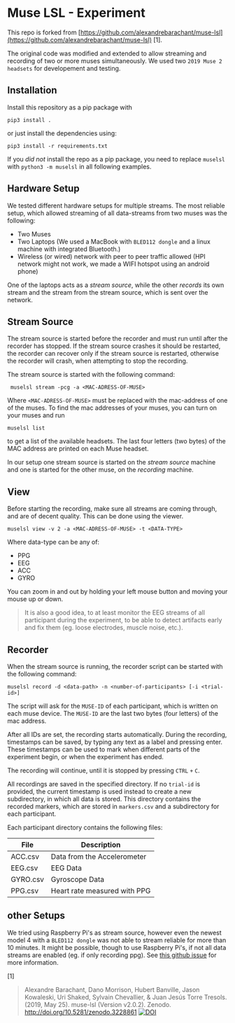


# Muse LSL - Experiment

This repo is forked from [https://github.com/alexandrebarachant/muse-lsl](https://github.com/alexandrebarachant/muse-lsl) [1].

The original code was modified and extended to allow streaming and recording of two or more muses simultaneously.
We used two `2019 Muse 2 headsets` for developement and testing.

## Installation

Install this repository as a pip package with

    pip3 install .
    
or just install the dependencies using:

    pip3 install -r requirements.txt

If you *did not* install the repo as a pip package, you need to replace `muselsl` with
`python3 -m muselsl` in all following examples.

## Hardware Setup

We tested different hardware setups for multiple streams.
The most reliable setup, which allowed streaming of all data-streams from two muses was the following:

- Two Muses
- Two Laptops (We used a MacBook with `BLED112 dongle` and a linux machine with integrated Bluetooth.)
- Wireless (or wired) network with peer to peer traffic allowed (HPI network might not work, we made a WIFI hotspot using an android phone)

One of the laptops acts as a *stream source*, while the other *records* its own stream and the stream from the stream source, which is sent over
the network.

## Stream Source

The stream source is started before the recorder and must run until after the recorder has stopped.
If the stream source crashes it should be restarted, the recorder can recover only if the stream source is restarted, otherwise the recorder will
crash, when attempting to stop the recording.

The stream source is started with the following command:

     muselsl stream -pcg -a <MAC-ADRESS-OF-MUSE>

Where `<MAC-ADRESS-OF-MUSE>` must be replaced with the mac-address of one of the muses.
To find the mac addresses of your muses, you can turn on your muses and run

    muselsl list

to get a list of the available headsets.
The last four letters (two bytes) of the MAC address are printed on each Muse headset.

In our setup one stream source is started on the *stream source* machine and one is started
for the other muse, on the *recording* machine.


## View

Before starting the recording, make sure all streams are coming through, and are of decent quality.
This can be done using the viewer.

    muselsl view -v 2 -a <MAC-ADRESS-OF-MUSE> -t <DATA-TYPE>
    
Where data-type can be any of:
- PPG
- EEG
- ACC
- GYRO

You can zoom in and out by holding your left mouse button and moving your mouse up or down.

> It is also a good idea, to at least monitor the EEG streams of all participant during the
> experiment, to be able to detect artifacts early and fix them (eg. loose electrodes, muscle noise, etc.).

## Recorder

When the stream source is running, the recorder script can be started with the following command:

    muselsl record -d <data-path> -n <number-of-participants> [-i <trial-id>]

The script will ask for the `MUSE-ID` of each participant, which is written on each muse device.
The `MUSE-ID` are the last two bytes (four letters) of the mac address.

After all IDs are set, the recording starts automatically.
During the recording, timestamps can be saved, by typing any text as a label and pressing enter.
These timestamps can be used to mark when different parts of the experiment begin, or when the experiment has ended.

The recording will continue, until it is stopped by pressing `CTRL` `+` `C`.

All recordings are saved in the specified directory.
If no `trial-id` is provided, the current timestamp is used instead to create a new subdirectory,
in which all data is stored.
This directory contains the recorded markers, which are stored in `markers.csv` and a subdirectory for each participant.

Each participant directory contains the following files:


| File | Description |
|------|-------------|
|ACC.csv | Data from the Accelerometer |
|EEG.csv| EEG Data|
|GYRO.csv | Gyroscope Data |
|PPG.csv | Heart rate measured with PPG |

## other Setups

We tried using Raspberry Pi's as stream source, however 
even the newest model 4 with a `BLED112 dongle`
was not able to stream reliable for more than 10 minutes.
It might be possible, though to use Raspberry Pi's, if not all data
streams are enabled (eg. if only recording ppg).
See [this github issue](https://github.com/alexandrebarachant/muse-lsl/issues/55) for more information.


[1]
> Alexandre Barachant, Dano Morrison, Hubert Banville, Jason Kowaleski, Uri Shaked, Sylvain Chevallier, & Juan Jesús Torre Tresols. (2019, May 25). muse-lsl (Version v2.0.2). Zenodo. http://doi.org/10.5281/zenodo.3228861
[![DOI](https://zenodo.org/badge/80209610.svg)](https://zenodo.org/badge/latestdoi/80209610) 

